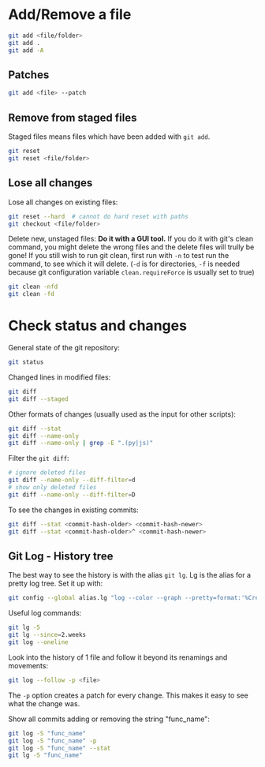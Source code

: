 # Add/Remove a file

```bash
git add <file/folder>
git add .
git add -A
```

## Patches

```bash
git add <file> --patch
```

## Remove from staged files

Staged files means files which have been added with `git add`.

```bash
git reset
git reset <file/folder>
```

## Lose all changes

Lose all changes on existing files:
```bash
git reset --hard  # cannot do hard reset with paths
git checkout <file/folder>
```

Delete new, unstaged files: **Do it with a GUI tool.** 
If you do it with git's clean command, you might delete the
wrong files and the delete files will trully be gone!
If you still wish to run git clean, first run with `-n` to 
test run the command, to see which  it will delete. 
(`-d` is for directories, `-f` is needed because git configuration
variable `clean.requireForce` is usually set to true)
```bash
git clean -nfd
git clean -fd
```

# Check status and changes

General state of the git repository:
```bash
git status
```

Changed lines in modified files:
```bash
git diff
git diff --staged
```

Other formats of changes (usually used as the input for other scripts):
```bash
git diff --stat
git diff --name-only
git diff --name-only | grep -E ".(py|js)"
```

Filter the `git diff`:
```bash
# ignore deleted files
git diff --name-only --diff-filter=d
# show only deleted files
git diff --name-only --diff-filter=D
```

To see the changes in existing commits:
```bash
git diff --stat <commit-hash-older> <commit-hash-newer>
git diff --stat <commit-hash-older>^ <commit-hash-newer>
```

## Git Log - History tree

The best way to see the history is with the alias `git lg`. Lg is the alias for a pretty log tree. 
Set it up with:
```bash
git config --global alias.lg "log --color --graph --pretty=format:'%Cred%h%Creset -%C(yellow)%d%Creset %s %Cgreen(%cr) %C(bold blue)<%an>%Creset' --abbrev-commit"
```

Useful log commands:
```bash
git lg -5
git lg --since=2.weeks
git log --oneline
```

Look into the history of 1 file and follow it beyond its renamings and movements:
```bash
git log --follow -p <file>
```
The `-p` option creates a patch for every change. This makes it easy to see what the change was.

Show all commits adding or removing the string "func_name":
```bash
git log -S "func_name"
git log -S "func_name" -p
git log -S "func_name" --stat
git lg -S "func_name"
```
